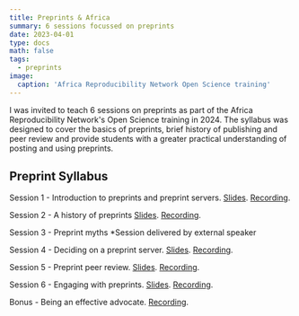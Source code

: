 ```yaml
---
title: Preprints & Africa
summary: 6 sessions focussed on preprints 
date: 2023-04-01
type: docs
math: false
tags:
  - preprints
image:
  caption: 'Africa Reproducibility Network Open Science training'
---
```


I was invited to teach 6 sessions on preprints as part of the Africa Reproducibility Network's Open Science training in 2024. The syllabus was designed to cover the basics of preprints, brief history of publishing and peer review and provide students with a greater practical understanding of posting and using preprints.

## Preprint Syllabus

Session 1 - Introduction to preprints and preprint servers. 
[Slides](https://docs.google.com/presentation/d/1lcrj-CoEXiikW8wQSoy-l7xC60ctS6HsY3ztBnOqUvE/edit?usp=sharing). [Recording](https://www.youtube.com/watch?v=Bf0NVjFKOVE&list=PL-Hwnjv2MUx4tQREvSDdLWVdnicJCihBp&index=7).

Session 2 - A history of preprints
[Slides](https://docs.google.com/presentation/d/1jQxQKFx8Sc_RUASd4ATc-9QfGKV7u29MwA9TTOmffa0/edit?usp=sharing). [Recording](https://www.youtube.com/watch?v=4Wpp0RPc7KM&list=PL-Hwnjv2MUx4tQREvSDdLWVdnicJCihBp&index=8).

Session 3 - Preprint myths
*Session delivered by external speaker

Session 4 - Deciding on a preprint server.
[Slides](https://docs.google.com/presentation/d/1rphWe2ovlkkvFPAZ382WFcSG4OV1QpCyU-kO3hE8qM8/edit?usp=sharing). [Recording](https://www.youtube.com/watch?v=wdibNqUwT0s&list=PL-Hwnjv2MUx4tQREvSDdLWVdnicJCihBp&index=22).

Session 5 - Preprint peer review.
[Slides](https://docs.google.com/presentation/d/1y15J-N5UBSec2xCtPMBe4uYwkQFWiEyF55LI-ndT1Ls/edit?usp=sharing). [Recording](https://www.youtube.com/watch?v=MOz-3XtIeWY&list=PL-Hwnjv2MUx4tQREvSDdLWVdnicJCihBp&index=24).

Session 6 - Engaging with preprints. 
[Slides](https://docs.google.com/presentation/d/1VA4DuQTWQgX8an_Z1DH3WY1W4oVZVzPEbZtcj4jsSGc/edit?usp=sharing). [Recording](https://www.youtube.com/watch?v=V9hsoTYnJzM&list=PL-Hwnjv2MUx4tQREvSDdLWVdnicJCihBp&index=27).

Bonus - Being an effective advocate. [Recording](https://www.youtube.com/watch?v=sEosDTWmHxY&list=PL-Hwnjv2MUx4tQREvSDdLWVdnicJCihBp&index=48).
